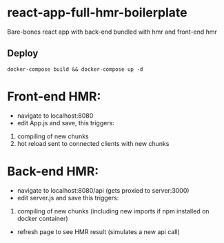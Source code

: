 # react-app-full-hmr-boilerplate
Bare-bones react app with back-end bundled with hmr and front-end hmr

## Deploy
`docker-compose build && docker-compose up -d`

# Front-end HMR:
- navigate to localhost:8080
- edit App.js and save, this triggers:
1. compiling of new chunks
2. hot reload sent to connected clients with new chunks
	
# Back-end HMR:
- navigate to localhost:8080/api (gets proxied to server:3000)
- edit server.js and save this triggers:
1. compiling of new chunks (including new imports if npm installed on docker container)
- refresh page to see HMR result (simulates a new api call)

